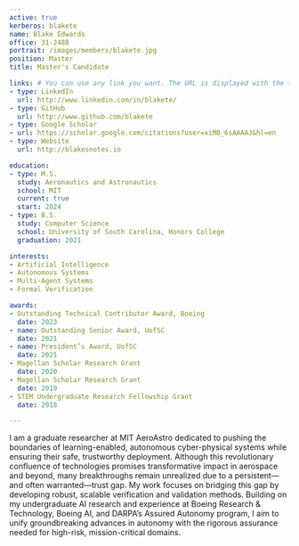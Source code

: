 ```yaml
---
active: true
kerberos: blakete
name: Blake Edwards
office: 31-248B
portrait: /images/members/blakete.jpg
position: Master
title: Master's Candidate

links: # You can use any link you want. The URL is displayed with the text in the *type* field. 
- type: LinkedIn
  url: http://www.linkedin.com/in/blakete/
- type: GitHub
  url: http://www.github.com/blakete
- type: Google Scholar
- url: https://scholar.google.com/citations?user=xiM0_6sAAAAJ&hl=en
- type: Website
  url: http://blakesnotes.io

education:
- type: M.S.
  study: Aeronautics and Astronautics
  school: MIT
  current: true
  start: 2024
- type: B.S.
  study: Computer Science
  school: University of South Carolina, Honors College
  graduation: 2021

interests:
- Artificial Intelligence
- Autonomous Systems
- Multi-Agent Systems
- Formal Verification

awards:
- Outstanding Technical Contributor Award, Boeing
  date: 2023
- name: Outstanding Senior Award, UofSC
  date: 2021
- name: President’s Award, UofSC
  date: 2021
- Magellan Scholar Research Grant
  date: 2020
- Magellan Scholar Research Grant
  date: 2019
- STEM Undergraduate Research Fellowship Grant
  date: 2018

--- 
```


I am a graduate researcher at MIT AeroAstro dedicated to pushing the boundaries of learning-enabled, autonomous cyber-physical systems while ensuring their safe, trustworthy deployment. Although this revolutionary confluence of technologies promises transformative impact in aerospace and beyond, many breakthroughs remain unrealized due to a persistent—and often warranted—trust gap. My work focuses on bridging this gap by developing robust, scalable verification and validation methods. Building on my undergraduate AI research and experience at Boeing Research & Technology, Boeing AI, and DARPA’s Assured Autonomy program, I aim to unify groundbreaking advances in autonomy with the rigorous assurance needed for high-risk, mission-critical domains.
